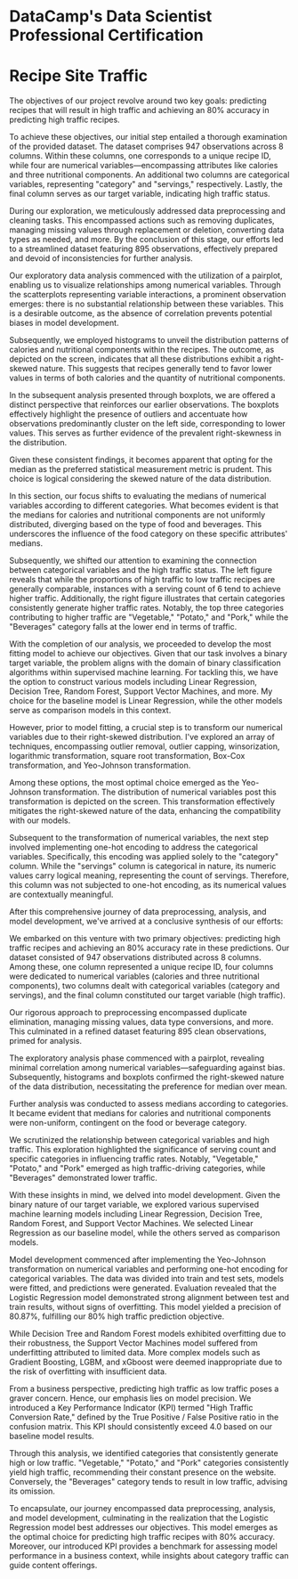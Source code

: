 # DataCamp's Data Scientist Professional Certification
# Recipe Site Traffic

The objectives of our project revolve around two key goals: predicting recipes that will result in high traffic and achieving an 80% accuracy in predicting high traffic recipes.

To achieve these objectives, our initial step entailed a thorough examination of the provided dataset. The dataset comprises 947 observations across 8 columns. Within these columns, one corresponds to a unique recipe ID, while four are numerical variables—encompassing attributes like calories and three nutritional components. An additional two columns are categorical variables, representing "category" and "servings," respectively. Lastly, the final column serves as our target variable, indicating high traffic status.

During our exploration, we meticulously addressed data preprocessing and cleaning tasks. This encompassed actions such as removing duplicates, managing missing values through replacement or deletion, converting data types as needed, and more. By the conclusion of this stage, our efforts led to a streamlined dataset featuring 895 observations, effectively prepared and devoid of inconsistencies for further analysis.


Our exploratory data analysis commenced with the utilization of a pairplot, enabling us to visualize relationships among numerical variables. Through the scatterplots representing variable interactions, a prominent observation emerges: there is no substantial relationship between these variables. This is a desirable outcome, as the absence of correlation prevents potential biases in model development.

Subsequently, we employed histograms to unveil the distribution patterns of calories and nutritional components within the recipes. The outcome, as depicted on the screen, indicates that all these distributions exhibit a right-skewed nature. This suggests that recipes generally tend to favor lower values in terms of both calories and the quantity of nutritional components.

In the subsequent analysis presented through boxplots, we are offered a distinct perspective that reinforces our earlier observations. The boxplots effectively highlight the presence of outliers and accentuate how observations predominantly cluster on the left side, corresponding to lower values. This serves as further evidence of the prevalent right-skewness in the distribution.

Given these consistent findings, it becomes apparent that opting for the median as the preferred statistical measurement metric is prudent. This choice is logical considering the skewed nature of the data distribution.



In this section, our focus shifts to evaluating the medians of numerical variables according to different categories. What becomes evident is that the medians for calories and nutritional components are not uniformly distributed, diverging based on the type of food and beverages. This underscores the influence of the food category on these specific attributes' medians.

Subsequently, we shifted our attention to examining the connection between categorical variables and the high traffic status. The left figure reveals that while the proportions of high traffic to low traffic recipes are generally comparable, instances with a serving count of 6 tend to achieve higher traffic. Additionally, the right figure illustrates that certain categories consistently generate higher traffic rates. Notably, the top three categories contributing to higher traffic are "Vegetable," "Potato," and "Pork," while the "Beverages" category falls at the lower end in terms of traffic.

With the completion of our analysis, we proceeded to develop the most fitting model to achieve our objectives. Given that our task involves a binary target variable, the problem aligns with the domain of binary classification algorithms within supervised machine learning. For tackling this, we have the option to construct various models including Linear Regression, Decision Tree, Random Forest, Support Vector Machines, and more. My choice for the baseline model is Linear Regression, while the other models serve as comparison models in this context.


However, prior to model fitting, a crucial step is to transform our numerical variables due to their right-skewed distribution. I've explored an array of techniques, encompassing outlier removal, outlier capping, winsorization, logarithmic transformation, square root transformation, Box-Cox transformation, and Yeo-Johnson transformation.

Among these options, the most optimal choice emerged as the Yeo-Johnson transformation. The distribution of numerical variables post this transformation is depicted on the screen. This transformation effectively mitigates the right-skewed nature of the data, enhancing the compatibility with our models.


Subsequent to the transformation of numerical variables, the next step involved implementing one-hot encoding to address the categorical variables. Specifically, this encoding was applied solely to the "category" column. While the "servings" column is categorical in nature, its numeric values carry logical meaning, representing the count of servings. Therefore, this column was not subjected to one-hot encoding, as its numerical values are contextually meaningful.



After this comprehensive journey of data preprocessing, analysis, and model development, we've arrived at a conclusive synthesis of our efforts:

We embarked on this venture with two primary objectives: predicting high traffic recipes and achieving an 80% accuracy rate in these predictions. Our dataset consisted of 947 observations distributed across 8 columns. Among these, one column represented a unique recipe ID, four columns were dedicated to numerical variables (calories and three nutritional components), two columns dealt with categorical variables (category and servings), and the final column constituted our target variable (high traffic).

Our rigorous approach to preprocessing encompassed duplicate elimination, managing missing values, data type conversions, and more. This culminated in a refined dataset featuring 895 clean observations, primed for analysis.

The exploratory analysis phase commenced with a pairplot, revealing minimal correlation among numerical variables—safeguarding against bias. Subsequently, histograms and boxplots confirmed the right-skewed nature of the data distribution, necessitating the preference for median over mean.

Further analysis was conducted to assess medians according to categories. It became evident that medians for calories and nutritional components were non-uniform, contingent on the food or beverage category.

We scrutinized the relationship between categorical variables and high traffic. This exploration highlighted the significance of serving count and specific categories in influencing traffic rates. Notably, "Vegetable," "Potato," and "Pork" emerged as high traffic-driving categories, while "Beverages" demonstrated lower traffic.

With these insights in mind, we delved into model development. Given the binary nature of our target variable, we explored various supervised machine learning models including Linear Regression, Decision Tree, Random Forest, and Support Vector Machines. We selected Linear Regression as our baseline model, while the others served as comparison models.

Model development commenced after implementing the Yeo-Johnson transformation on numerical variables and performing one-hot encoding for categorical variables. The data was divided into train and test sets, models were fitted, and predictions were generated. Evaluation revealed that the Logistic Regression model demonstrated strong alignment between test and train results, without signs of overfitting. This model yielded a precision of 80.87%, fulfilling our 80% high traffic prediction objective.

While Decision Tree and Random Forest models exhibited overfitting due to their robustness, the Support Vector Machines model suffered from underfitting attributed to limited data. More complex models such as Gradient Boosting, LGBM, and xGboost were deemed inappropriate due to the risk of overfitting with insufficient data.

From a business perspective, predicting high traffic as low traffic poses a graver concern. Hence, our emphasis lies on model precision. We introduced a Key Performance Indicator (KPI) termed "High Traffic Conversion Rate," defined by the True Positive / False Positive ratio in the confusion matrix. This KPI should consistently exceed 4.0 based on our baseline model results.

Through this analysis, we identified categories that consistently generate high or low traffic. "Vegetable," "Potato," and "Pork" categories consistently yield high traffic, recommending their constant presence on the website. Conversely, the "Beverages" category tends to result in low traffic, advising its omission.

To encapsulate, our journey encompassed data preprocessing, analysis, and model development, culminating in the realization that the Logistic Regression model best addresses our objectives. This model emerges as the optimal choice for predicting high traffic recipes with 80% accuracy. Moreover, our introduced KPI provides a benchmark for assessing model performance in a business context, while insights about category traffic can guide content offerings.

